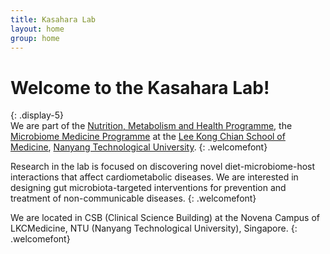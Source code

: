 ```yaml
---
title: Kasahara Lab 
layout: home
group: home
---
```


# Welcome to the Kasahara Lab!
{: .display-5}
<br>
We are part of the [Nutrition, Metabolism and Health Programme](https://www.ntu.edu.sg/medicine/research/research-programmes/nutrition-metabolism-health), the [Microbiome Medicine Programme](https://www.ntu.edu.sg/medicine/research/research-programmes/microbiome-medicine) at the [Lee Kong Chian School of Medicine](https://www.ntu.edu.sg/medicine), [Nanyang Technological University](https://www.ntu.edu.sg). 
{: .welcomefont}

Research in the lab is focused on discovering novel diet-microbiome-host interactions that affect cardiometabolic diseases.  We are interested in designing gut microbiota-targeted interventions for prevention and treatment of non-communicable diseases.
{: .welcomefont}

We are located in CSB (Clinical Science Building) at the Novena Campus of LKCMedicine, NTU (Nanyang Technological University), Singapore.
{: .welcomefont}


